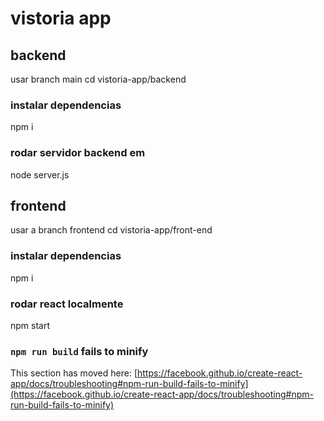 # vistoria app

## backend
usar branch main
cd  vistoria-app/backend

### instalar dependencias
npm i

### rodar servidor backend em
node server.js

## frontend
usar a branch frontend
cd vistoria-app/front-end

### instalar dependencias
npm i

### rodar react localmente

npm start


### `npm run build` fails to minify

This section has moved here: [https://facebook.github.io/create-react-app/docs/troubleshooting#npm-run-build-fails-to-minify](https://facebook.github.io/create-react-app/docs/troubleshooting#npm-run-build-fails-to-minify)
